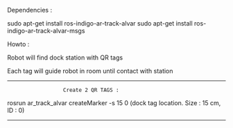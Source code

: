 Dependencies :

sudo apt-get install ros-indigo-ar-track-alvar
sudo apt-get install ros-indigo-ar-track-alvar-msgs


Howto :

Robot will find dock station with QR tags

Each tag will guide robot in room until contact with station



_____________________________________________________________________

                      Create 2 QR TAGS :

  rosrun ar_track_alvar createMarker -s 15 0  (dock tag location. Size : 15 cm, ID : 0)

_____________________________________________________________________
